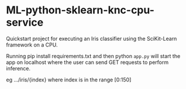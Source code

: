 # ML-python-sklearn-knc-cpu-service

Quickstart project for executing an Iris classifier using the SciKit-Learn framework on a CPU.

Running pip install requirements.txt and then python `app.py` will start the app on localhost where the user can send GET requests to perform inference.

eg .../iris/{index} where index is in the range [0:150]
